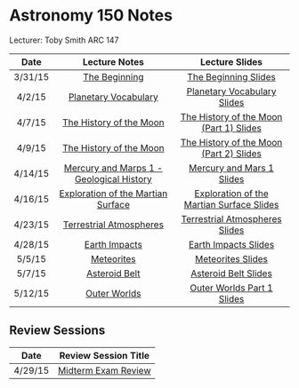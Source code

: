 # Astronomy 150 Notes
Lecturer: Toby Smith
ARC 147

|Date|Lecture Notes|Lecture Slides|
|:--:|:--:|:--:|
|3/31/15|[The Beginning](The%20Beginning.md)|[The Beginning Slides](http://www.astro.washington.edu/users/smith/Astro150/Lectures/Intro/Slide0.html)|
|4/2/15|[Planetary Vocabulary](Planetary%20Vocabulary.md)|[Planetary Vocabulary Slides](http://www.astro.washington.edu/users/smith/Astro150/Lectures/Vocab/Slide0.html)|
|4/7/15|[The History of the Moon](The%20History%20of%20the%20Moon.md)|[The History of the Moon (Part 1) Slides](http://www.astro.washington.edu/users/smith/Astro150/Lectures/Apollo/Slide0.html)|
|4/9/15|[The History of the Moon](The%20History%20of%20the%20Moon.md)|[The History of the Moon (Part 2) Slides](http://www.astro.washington.edu/users/smith/Astro150/Lectures/MoonOrg/Slide0.html)|
|4/14/15|[Mercury and Marps 1 - Geological History](Mercury%20and%20Mars%201.md)|[Mercury and Mars 1 Slides](http://www.astro.washington.edu/users/smith/Astro150/Lectures/MerMarsI/Slide0.html)|
|4/16/15|[Exploration of the Martian Surface](Exploration%20of%20the%20Martian%20Surface.md)|[Exploration of the Martian Surface Slides](http://www.astro.washington.edu/users/smith/Astro150/Lectures/MarsSurface/Slide0.html)|
|4/23/15|[Terrestrial Atmospheres](Terrestrial%20Atmospheres.md)|[Terrestrial Atmospheres Slides](http://www.astro.washington.edu/users/smith/Astro150/Lectures/TerrAtm/Slide0.html)|
|4/28/15|[Earth Impacts](Earth%20Impacts.md)|[Earth Impacts Slides](http://www.astro.washington.edu/users/smith/Astro150/Lectures/KT/Slide0.html)|
|5/5/15|[Meteorites](Meteorites.md)|[Meteorites Slides](http://www.astro.washington.edu/users/smith/Astro150/Lectures/Meteor/Slide0.html)|
|5/7/15|[Asteroid Belt](Asteroid%20Belt.md)|[Asteroid Belt Slides](https://www.studyblue.com/notes/note/n/final/deck/1628220)|
|5/12/15|[Outer Worlds](Outer%20Worlds.md)|[Outer Worlds Part 1 Slides](http://www.astro.washington.edu/users/smith/Astro150/Lectures/OuterMoonsI/Slide0.html)|5/26/15|[Giant Planets](Giant Planets.md)|[Giant Planets Slides](http://www.astro.washington.edu/users/smith/Astro150/Lectures/Giants/Slide0.html)|


## Review Sessions
|Date|Review Session Title|
|:--:|:------------------:|
|4/29/15|[Midterm Exam Review](Midterm%20Review.md)|
